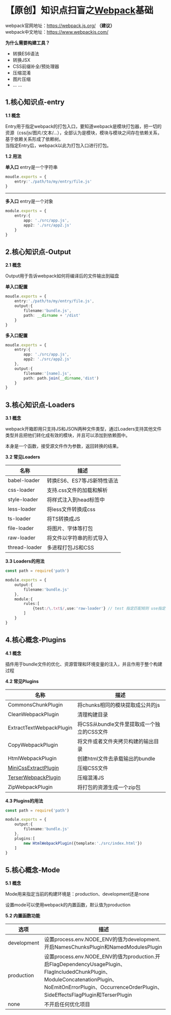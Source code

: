 # 【原创】知识点扫盲之[Webpack](https://webpack.js.org/)基础

webpack官网地址：https://webpack.js.org/ **（建议）** \
webpack中文地址：https://www.webpackjs.com/ 

**为什么需要构建工具？**
- 转换ES6语法
- 转换JSX
- CSS前缀补全/预处理器
- 压缩混淆
- 图片压缩
- ... ... 


## 1.核心知识点-entry

**1.1 概念** 

Entry用于指定webpack的打包入口，要知道webpack是模块打包器，把一切的资源（css/js/图片/文本/...），全部认为是模块，模块与模块之间存在依赖关系，基于依赖关系形成了依赖树。\
当指定Entry后，webpack以此为打包入口进行打包。

**1.2 用法** 

**单入口** entry是一个字符串

```TypeScript
moudle.exports = {
    entry:'./path/to/my/entry/file.js'
}
```
******

**多入口** entry是一个对象

```TypeScript
module.exports = {
    entry:{
        app: './src/app.js',
        app2: './src/app2.js'
    }
}
```

## 2.核心知识点-Output

**2.1 概念**

Output用于告诉webpack如何将编译后的文件输出到磁盘

**单入口配置**
```TypeScript
moudle.exports = {
    entry:'./path/to/my/entry/file.js',
    output:{
        filename:'bundle.js',
        path: __dirname + '/dist'
    }   
}
```

**多入口配置**
```TypeScript
moudle.exports = {
    entry:{
        app: './src/app.js',
        app2: './src/app2.js'
    },
    output:{
        filename:'[name].js',
        path: path.join(__dirname,'dist')
    }   
}
```

## 3.核心知识点-Loaders

**3.1 概念**

webpack开箱即用只支持JS和JSON两种文件类型，通过Loaders支持其他文件类型并且把他们转化成有效的模块，并且可以添加到依赖图中。

本身是一个函数，接受源文件作为参数，返回转换的结果。

**3.2 常见Loaders**

| 名称 | 描述 |
| ----- | ----- |
| babel-loader | 转换ES6、ES7等JS新特性语法 |
| css-loader | 支持.css文件的加载和解析 |
| style-loader | 将样式注入到head标签中 |
| less-loader | 将less文件转换成css |
| ts-loader | 将TS转换成JS |
| file-loader | 将图片、字体等打包 |
| raw-loader | 将文件以字符串的形式导入 | 
| thread-loader | 多进程打包JS和CSS |

**3.3 Loaders的用法**

```typescript
const path = require('path')

module.exports = {
    output:{
        filename:'bundle.js'
    },
    module:{
        rules:[
            {test:/\.txt$/,use:'raw-loader'} // test 指定匹配规则 use指定使用的loader名称 
        ]   
    }   
}
```

## 4.核心概念-Plugins

**4.1 概念**

插件用于bundle文件的优化、资源管理和环境变量的注入，并且作用于整个构建过程

**4.2 常见Plugins**

| 名称 | 描述 |
| ----- | ----- |
| CommonsChunkPlugin | 将chunks相同的模块提取成公共的js |
| CleanWebpackPlugin | 清理构建目录 |
| ExtractTextWebpackPlugin | 将CSS从bundle文件里提取成一个独立的CSS文件 |
| CopyWebpackPlugin | 将文件或者文件夹拷贝构建的输出目录 |
| HtmlWebpackPlugin | 创建html文件去承载输出的bundle |
| [MiniCssExtractPlugin](https://github.com/webpack-contrib/mini-css-extract-plugin) | 压缩CSS文件 |
| [TerserWebpackPlugin](https://github.com/webpack-contrib/terser-webpack-plugin) | 压缩混淆JS |
| ZipWebpackPlugin | 将打包的资源生成一个zip包 |

**4.3 Plugins的用法**

```typescript
const path = require('path')

module.exports = {
    output:{
        filename:'bundle.js'
    },
    plugins:[
        new HtmlWebpackPlugin({template:'./src/index.html'})
    ]   
}
```
## 5.核心概念-Mode

**5.1 概念**

Mode用来指定当前的构建环境是：production、development还是none

设置mode可以使用webpack的内置函数，默认值为production

**5.2 内置函数功能**

| 选项 | 描述 |
| ----- | ----- |
| development | 设置process.env.NODE_ENV的值为development.开启NamesChunksPlugin和NamedModulesPlugin |
| production | 设置process.env.NODE_ENV的值为production.开启FlagDependencyUsagePlugin、FlagIncludedChunkPlugin、ModuleConcatenationPlugin、NoEmitOnErrorPlugin、OccurrenceOrderPlugin、SideEffectsFlagPlugin和TerserPlugin |
| none | 不开启任何优化项目 |
